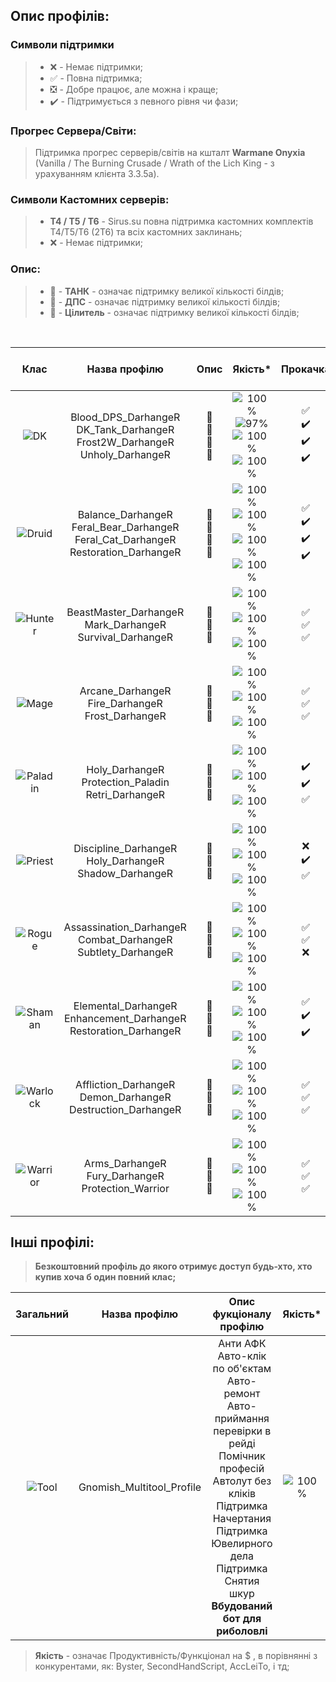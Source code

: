 ## Опис профілів:

### Символи підтримки 
> * :x: - Немає підтримки;
> * :white_check_mark: - Повна підтримка;
> * :negative_squared_cross_mark: - Добре працює, але можна і краще;
> * :heavy_check_mark: - Підтримується з певного рівня чи фази;
### Прогрес Сервера/Світи:
> Підтримка прогрес серверів/світів на кшталт **Warmane Onyxia** (Vanilla / The Burning Crusade / Wrath of the Lich King - з урахуванням клієнта 3.3.5а).
### Символи Кастомних серверів:
> * **Т4 / Т5 / Т6**  - Sirus.su повна підтримка кастомних комплектів Т4/Т5/Т6 (2Т6) та всіх кастомних заклинань;
> * :x: - Немає підтримки;
### Опис:
> * 📕 - **ТАНК** - означає підтримку великої кількості білдів;
> * 📙 - **ДПС** - означає підтримку великої кількості білдів;
> * 📗 - **Цілитель** - означає підтримку великої кількості білдів;
<br>
<div align="center">

| Клас | Назва профілю | Опис | Якість* | Прокачка | Рейдовый | Кастомні сервери | Прогрес Сервера/Світи |
| :------------------------: | :------------------------: | :------------------------: | :------------------------: | :------------------------: | :------------------------: | :------------------------: | :------------------------: |
| ![DK](https://darhanger.github.io/rotations/ru-ru/_media/classes/DK.webp) | Blood_DPS_DarhangeR<br>DK_Tank_DarhangeR<br>Frost2W_DarhangeR<br>Unholy_DarhangeR | 📙<br>📕<br>📙<br>📙 | ![100%](https://progress-bar.dev/100)<br>![97%](https://progress-bar.dev/97)<br>![100%](https://progress-bar.dev/100)<br>![100%](https://progress-bar.dev/100) | :white_check_mark:<br>:heavy_check_mark:<br>:heavy_check_mark:<br>:heavy_check_mark: | :white_check_mark:<br>:white_check_mark:<br>:white_check_mark:<br>:white_check_mark: | :white_check_mark:<br>**Т4**<br>:white_check_mark:<br>:white_check_mark: | ![0%](https://progress-bar.dev/0)<br>![0%](https://progress-bar.dev/0)<br>![0%](https://progress-bar.dev/0)<br>![0%](https://progress-bar.dev/0) |
| ![Druid](https://darhanger.github.io/rotations/ru-ru/_media/classes/Druid.webp) | Balance_DarhangeR<br>Feral_Bear_DarhangeR<br>Feral_Cat_DarhangeR<br>Restoration_DarhangeR | 📙<br>📕<br>📙<br>📗 | ![100%](https://progress-bar.dev/100)<br>![100%](https://progress-bar.dev/100)<br>![100%](https://progress-bar.dev/100)<br>![100%](https://progress-bar.dev/100) | :white_check_mark:<br>:heavy_check_mark:<br>:heavy_check_mark:<br>:heavy_check_mark: | :white_check_mark:<br>:white_check_mark:<br>:white_check_mark:<br>:white_check_mark: |**Т4**<br>:white_check_mark:<br>**Т4 / Т5**<br>:white_check_mark: | ![50%](https://progress-bar.dev/50)<br>![50%](https://progress-bar.dev/50)<br>![50%](https://progress-bar.dev/50)<br>![50%](https://progress-bar.dev/50) |
| ![Hunter](https://darhanger.github.io/rotations/ru-ru/_media/classes/Hunter.webp) | BeastMaster_DarhangeR<br>Mark_DarhangeR<br>Survival_DarhangeR | 📙<br>📙<br>📙 | ![100%](https://progress-bar.dev/100)<br>![100%](https://progress-bar.dev/100)<br>![100%](https://progress-bar.dev/100) | :white_check_mark:<br>:white_check_mark:<br>:white_check_mark: | :white_check_mark:<br>:white_check_mark:<br>:white_check_mark: | :white_check_mark:<br>:white_check_mark:<br>:white_check_mark: | ![100%](https://progress-bar.dev/100)<br>![100%](https://progress-bar.dev/100)<br>![100%](https://progress-bar.dev/100) |
| ![Mage](https://darhanger.github.io/rotations/ru-ru/_media/classes/Mage.webp) | Arcane_DarhangeR<br>Fire_DarhangeR<br>Frost_DarhangeR | 📙<br>📙<br>📙 | ![100%](https://progress-bar.dev/100)<br>![100%](https://progress-bar.dev/100)<br>![100%](https://progress-bar.dev/100) | :white_check_mark:<br>:white_check_mark:<br>:white_check_mark: | :white_check_mark:<br>:white_check_mark:<br>:white_check_mark: | :white_check_mark:<br>:white_check_mark:<br>:white_check_mark: | ![50%](https://progress-bar.dev/50)<br>![50%](https://progress-bar.dev/50)<br>![50%](https://progress-bar.dev/50)<br>![50%](https://progress-bar.dev/50) |
| ![Paladin](https://darhanger.github.io/rotations/ru-ru/_media/classes/Paladin.webp) | Holy_DarhangeR<br>Protection_Paladin<br>Retri_DarhangeR | 📗<br>📕<br>📙 | ![100%](https://progress-bar.dev/100)<br>![100%](https://progress-bar.dev/100)<br>![100%](https://progress-bar.dev/100) | :heavy_check_mark:<br>:heavy_check_mark:<br>:white_check_mark: | :white_check_mark:<br>:white_check_mark:<br>:white_check_mark: | :white_check_mark:<br>:white_check_mark:<br>:white_check_mark: | ![50%](https://progress-bar.dev/50)<br>![50%](https://progress-bar.dev/50)<br>![50%](https://progress-bar.dev/50)<br>![50%](https://progress-bar.dev/50) |
| ![Priest](https://darhanger.github.io/rotations/ru-ru/_media/classes/Priest.webp) | Discipline_DarhangeR<br>Holy_DarhangeR<br>Shadow_DarhangeR | 📗<br>📗<br>📙 | ![100%](https://progress-bar.dev/100)<br>![100%](https://progress-bar.dev/100)<br>![100%](https://progress-bar.dev/100) | :x:<br>:heavy_check_mark:<br>:white_check_mark: | :white_check_mark:<br>:white_check_mark:<br>:white_check_mark: | :white_check_mark:<br>:white_check_mark:<br>**Т4 / Т5** | ![50%](https://progress-bar.dev/50)<br>![50%](https://progress-bar.dev/50)<br>![50%](https://progress-bar.dev/50)<br>![50%](https://progress-bar.dev/50) |
| ![Rogue](https://darhanger.github.io/rotations/ru-ru/_media/classes/Rogue.webp) | Assassination_DarhangeR<br>Combat_DarhangeR<br>Subtlety_DarhangeR | 📙<br>📙<br>📙 | ![100%](https://progress-bar.dev/100)<br>![100%](https://progress-bar.dev/100)<br>![100%](https://progress-bar.dev/100)| :white_check_mark:<br>:white_check_mark:<br>:x: | :white_check_mark:<br>:white_check_mark:<br>:white_check_mark: | :white_check_mark:<br>:white_check_mark:<br>:white_check_mark: | ![50%](https://progress-bar.dev/50)<br>![50%](https://progress-bar.dev/50)<br>![50%](https://progress-bar.dev/50)<br>![50%](https://progress-bar.dev/50) |
| ![Shaman](https://darhanger.github.io/rotations/ru-ru/_media/classes/Shaman.webp) | Elemental_DarhangeR<br>Enhancement_DarhangeR<br>Restoration_DarhangeR | 📙<br>📙<br>📗 | ![100%](https://progress-bar.dev/100)<br>![100%](https://progress-bar.dev/100)<br>![100%](https://progress-bar.dev/100) | :white_check_mark:<br>:heavy_check_mark:<br>:heavy_check_mark: | :white_check_mark:<br>:white_check_mark:<br>:white_check_mark: | :white_check_mark:<br>:white_check_mark:<br>:white_check_mark: | ![50%](https://progress-bar.dev/50)<br>![50%](https://progress-bar.dev/50)<br>![50%](https://progress-bar.dev/50)<br>![50%](https://progress-bar.dev/50) |
| ![Warlock](https://darhanger.github.io/rotations/ru-ru/_media/classes/Warlock.webp) | Affliction_DarhangeR<br>Demon_DarhangeR<br>Destruction_DarhangeR | 📙<br>📙<br>📙 | ![100%](https://progress-bar.dev/100)<br>![100%](https://progress-bar.dev/100)<br>![100%](https://progress-bar.dev/100) | :white_check_mark:<br>:white_check_mark:<br>:white_check_mark: | :white_check_mark:<br>:white_check_mark:<br>:white_check_mark: |:white_check_mark:<br>:white_check_mark:<br>**Т4 / Т5** | ![100%](https://progress-bar.dev/100)<br>![100%](https://progress-bar.dev/100)<br>![100%](https://progress-bar.dev/100) |
| ![Warrior](https://darhanger.github.io/rotations/ru-ru/_media/classes/Warrior.webp) | Arms_DarhangeR<br>Fury_DarhangeR<br>Protection_Warrior | 📙<br>📙<br>📕 | ![100%](https://progress-bar.dev/100)<br>![100%](https://progress-bar.dev/100)<br>![100%](https://progress-bar.dev/100) | :white_check_mark:<br>:white_check_mark:<br>:white_check_mark: | :white_check_mark:<br>:white_check_mark:<br>:white_check_mark: | :white_check_mark:<br>:white_check_mark:<br>:white_check_mark: | ![100%](https://progress-bar.dev/100)<br>![100%](https://progress-bar.dev/100)<br>![100%](https://progress-bar.dev/100) |  

</div>

## Інші профілі: 
> **Безкоштовний профіль до якого отримує доступ будь-хто, хто купив хоча б один повний клас;**

<div align="center">

| Загальний | Назва профілю | Опис фукціоналу профілю | Якість* | Прокачка | Кастомні сервери |
|  :----------------: |  :----------------: |  :----------------: |  :----------------: |  :----------------: | :----------------: | 
| ![Tool](https://darhanger.github.io/rotations/uk-ua/_media/classes/Tool.webp) | Gnomish_Multitool_Profile | Анти АФК<br>Авто-клік по об'єктам<br>Авто-ремонт<br>Авто-приймання перевірки в рейді<br>Помічник професій<br>Автолут без кліків<br>Підтримка Начертания<br>Підтримка Ювелирного дела<br>Підтримка Снятия шкур<br>**Вбудований бот для риболовлі**| ![100%](https://progress-bar.dev/100) | :white_check_mark: | :white_check_mark: |
</div>

> **Якість** - означає Продуктивність/Функціонал на $ , в порівнянні з конкурентами, як: Byster, SecondHandScript, AccLeiTo, і тд;